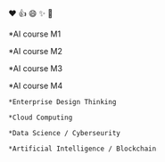 :heart:
:+1:
:smile:
:sparkles:
:tada:

*AI course M1

*AI course M2
 
*AI course M3
    
*AI course M4

    *Enterprise Design Thinking

    *Cloud Computing
         
    *Data Science / Cyberseurity
   
    *Artificial Intelligence / Blockchain
   
